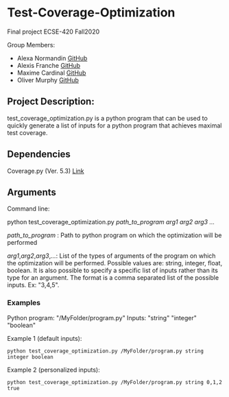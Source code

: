 # Test-Coverage-Optimization

Final project ECSE-420 Fall2020<br/>

Group Members:<br/>
* Alexa Normandin   [GitHub](https://github.com/alexnorms)<br/>
* Alexis Franche    [GitHub](https://github.com/alexisfranche)<br/>
* Maxime Cardinal   [GitHub](https://github.com/MaximeCardinal)<br/>
* Oliver Murphy     [GitHub](https://github.com/OliverMurphy)<br/>

## Project Description:

test_coverage_optimization.py is a python program that can be used to quickly generate a list of inputs for a python program that achieves maximal test coverage.

## Dependencies

Coverage.py (Ver. 5.3) [Link](https://coverage.readthedocs.io/en/coverage-5.3/)

## Arguments

Command line:

   python test_coverage_optimization.py *path_to_program* *arg1* *arg2* *arg3* *...*

*path_to_program* : Path to python program on which the optimization will be performed<br/>

*arg1*,*arg2*,*arg3*,*...*: List of the types of arguments of the program on which the optimization will be performed. Possible values are: string, integer, float, boolean. It is also possible to specify a specific list of inputs rather than its type for an argument. The format is a comma separated list of the possible inputs. Ex:  "3,4,5".

### Examples

Python program: "/MyFolder/program.py"
Inputs: "string" "integer" "boolean"<br/>

Example 1 (default inputs):

    python test_coverage_optimization.py /MyFolder/program.py string integer boolean

Example 2 (personalized inputs): 

    python test_coverage_optimization.py /MyFolder/program.py string 0,1,2 true
